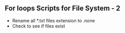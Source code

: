 ## For loops Scripts for File System - 2

-  Rename all *.txt files extension to .none
-  Check to see if files exist
